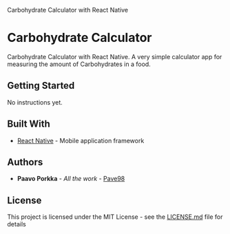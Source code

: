 Carbohydrate Calculator with React Native


# Carbohydrate Calculator

Carbohydrate Calculator with React Native.
A very simple calculator app for measuring the amount of Carbohydrates in a food.

## Getting Started

No instructions yet.

## Built With

* [React Native](https://facebook.github.io/react-native/) - Mobile application framework

## Authors

* **Paavo Porkka** - *All the work* - [Pave98](https://github.com/pave98/)

## License

This project is licensed under the MIT License - see the [LICENSE.md](LICENSE.md) file for details
